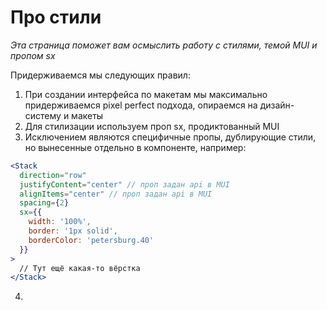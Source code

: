 # Про стили

_Эта страница поможет вам осмыслить работу с стилями, темой MUI и пропом sx_

Придерживаемся мы следующих правил:
1. При создании интерфейса по макетам мы максимально придерживаемся pixel perfect подхода, опираемся на дизайн-систему и макеты 
2. Для стилизации используем проп sx, продиктованный MUI
3. Исключением являются специфичные пропы, дублирующие стили, но вынесенные отдельно в компоненте, например:
```jsx
<Stack
  direction="row"
  justifyContent="center" // проп задан api в MUI
  alignItems="center" // проп задан api в MUI
  spacing={2}
  sx={{
    width: '100%',
    border: '1px solid',
    borderColor: 'petersburg.40'
  }}
>
  // Тут ещё какая-то вёрстка
</Stack>
```
4. 
